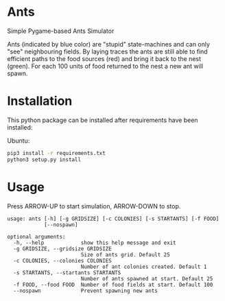 # Ants

Simple Pygame-based Ants Simulator

Ants (indicated by blue color) are "stupid" state-machines and can only "see"
neighbouring fields. By laying traces the ants are still able to find efficient
paths to the food sources (red) and bring it back to the nest (green). For each
100 units of food returned to the nest a new ant will spawn.

# Installation

This python package can be installed after requirements have been installed:

Ubuntu:
```bash
pip3 install -r requirements.txt
python3 setup.py install
```

# Usage

Press ARROW-UP to start simulation, ARROW-DOWN to stop.

```
usage: ants [-h] [-g GRIDSIZE] [-c COLONIES] [-s STARTANTS] [-f FOOD]
            [--nospawn]

optional arguments:
  -h, --help            show this help message and exit
  -g GRIDSIZE, --gridsize GRIDSIZE
                        Size of ants grid. Default 25
  -c COLONIES, --colonies COLONIES
                        Number of ant colonies created. Default 1
  -s STARTANTS, --startants STARTANTS
                        Number of ants spawned at start. Default 25
  -f FOOD, --food FOOD  Number of food fields at start. Default 100
  --nospawn             Prevent spawning new ants
```
